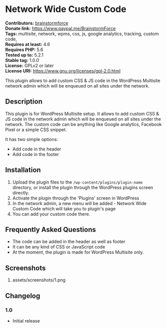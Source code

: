 # Network Wide Custom Code #
**Contributors:** [brainstormforce](https://profiles.wordpress.org/brainstormforce)  
**Donate link:** https://www.paypal.me/BrainstormForce  
**Tags:** multisite, network, wpms, css, js, google analytics, tracking, custom code,   
**Requires at least:** 4.6  
**Requires PHP:** 5.6  
**Tested up to:** 5.2.1  
**Stable tag:** 1.0.0  
**License:** GPLv2 or later  
**License URI:** https://www.gnu.org/licenses/gpl-2.0.html  

This plugin allows to add custom CSS & JS code in the WordPress Multisite network admin which will be enqueued on all sites under the network.

## Description ##

This plugin is for WordPress Multisite setup. It allows to add custom CSS & JS code in the network admin which will be enqueued on all sites under the network. The custom code can be anything like Google analytics, Facebook Pixel or a simple CSS snippet.

It has two simple options:

*   Add code in the header
*   Add code in the footer

## Installation ##

1. Upload the plugin files to the `/wp-content/plugins/plugin-name` directory, or install the plugin through the WordPress plugins screen directly.
2. Activate the plugin through the 'Plugins' screen in WordPress
3. In the network admin, a new menu will be added - Network Wide Custom Code which will take you to plugin's page
4. You can add your custom code there.

## Frequently Asked Questions ##

* The code can be added in the header as well as footer
* It can be any kind of CSS or JavaScript code
* At the moment, the plugin is made for WordPress Multisite only.

## Screenshots ##

1. assets/screenshots/1.png

## Changelog ##

### 1.0 ###
* Initial release
